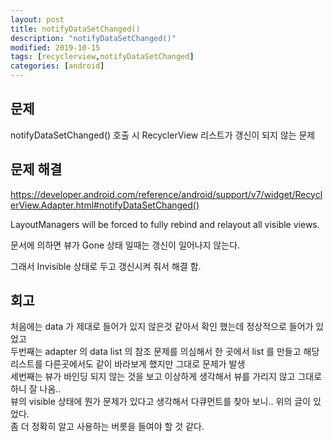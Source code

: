 ```yaml
---
layout: post
title: notifyDataSetChanged()
description: "notifyDataSetChanged()"
modified: 2019-10-15
tags: [recyclerview,notifyDataSetChanged]
categories: [android]
---
```


## 문제
notifyDataSetChanged() 호출 시 RecyclerView 리스트가 갱신이 되지 않는 문제

## 문제 해결
<https://developer.android.com/reference/android/support/v7/widget/RecyclerView.Adapter.html#notifyDataSetChanged()>

LayoutManagers will be forced to fully rebind and relayout all visible views.

문서에 의하면 뷰가 Gone 상태 일때는 갱신이 일어나지 않는다.

그래서 Invisible 상태로 두고 갱신시켜 줘서 해결 함.

## 회고
처음에는 data 가 제대로 들어가 있지 않은것 같아서 확인 했는데 정상적으로 들어가 있었고  
두번째는 adapter 의 data list 의 참조 문제를 의심해서 한 곳에서 list 를 만들고 해당 리스트를 다른곳에서도 같이 바라보게 했지만 그대로 문제가 발생  
세번째는 뷰가 바인딩 되지 않는 것을 보고 이상하게 생각해서 뷰를 가리지 않고 그대로 하니 잘 나옴..  
뷰의 visible 상태에 뭔가 문제가 있다고 생각해서 다큐먼트를 찾아 보니.. 위의 글이 있었다.  
좀 더 정확히 알고 사용하는 버릇을 들여야 할 것 같다.